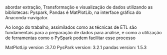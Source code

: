abordar extração, Transformação e visualização de dados utilizando as bibliotecas: Pyspark, Pandas é MatPlotLib, na interface gráfica 
do Anaconda-navigator.

Ao longo do trabalho, assimilados como as técnicas de ETL são fundamentais para a preparação de dados para análise, e como a utilização de ferramentas como o PySpark podem facilitar esse processo

MatPlotLip version :3.7.0
PysPark version: 3.2.1
pandas version: 1.5.3
